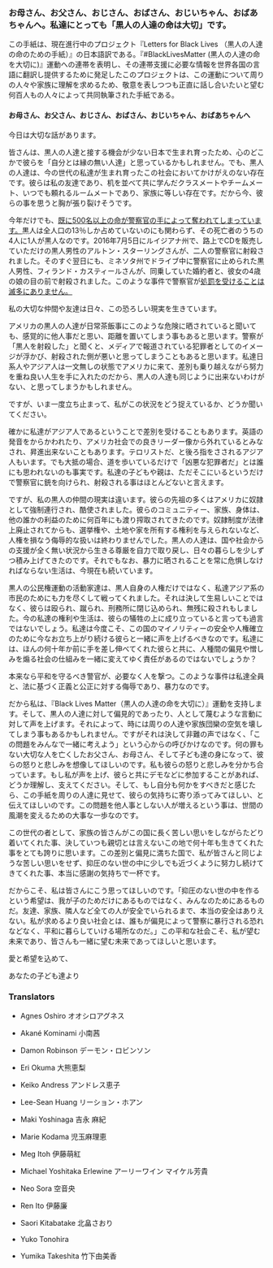 ### お母さん、お父さん、おじさん、おばさん、おじいちゃん、おばあちゃんへ。私達にとっても「黒人の人達の命は大切」です。

この手紙は、現在進行中のプロジェクト『Letters for Black Lives （黒人の人達の命のための手紙）』の日本語訳である。『#BlackLivesMatter (黒人の人達の命を大切に)』運動への連帯を表明し、その連帯支援に必要な情報を世界各国の言語に翻訳し提供するために発足したこのプロジェクトは、この運動について周りの人々や家族に理解を求めるため、敬意を表しつつも正直に話し合いたいと望む何百人もの人々によって共同執筆された手紙である。

#### お母さん、お父さん、おじさん、おばさん、おじいちゃん、おばあちゃんへ

今日は大切な話があります。

皆さんは、黒人の人達と接する機会が少ない日本で生まれ育ったため、心のどこかで彼らを「自分とは縁の無い人達」と思っているかもしれません。でも、黒人の人達は、今の世代の私達が生まれ育ったこの社会においてかけがえのない存在です。彼らは私の友達であり、机を並べて共に学んだクラスメートやチームメート、いつでも頼れるルームメートであり、家族に等しい存在です。だから今、彼らの事を思うと胸が張り裂けそうです。

今年だけでも、[既に500名以上の命が警察官の手によって奪われてしまっています。](https://www.washingtonpost.com/graphics/national/police-shootings-2016/)黒人は全人口の13％しか占めていないのにも関わらず、その死亡者のうちの4人に1人が黒人なのです。2016年7月5日にルイジアナ州で、路上でCDを販売していただけの黒人男性のアルトン・スターリングさんが、二人の警察官に射殺されました。そのすぐ翌日にも、ミネソタ州でドライブ中に警察官に止められた黒人男性、フィランド・カスティールさんが、同乗していた婚約者と、彼女の4歳の娘の目の前で射殺されました。このような事件で警察官が[処罰を受けることは滅多にありません。](http://www.washingtonpost.com/sf/investigative/2015/04/11/thousands-dead-few-prosecuted/)

私の大切な仲間や友達は日々、この恐ろしい現実を生きています。

アメリカの黒人の人達が日常茶飯事にこのような危険に晒されていると聞いても、感覚的に他人事だと思い、距離を置いてしまう事もあると思います。警察が「黒人を射殺した」と聞くと、メディアで報道されている犯罪者としてのイメージが浮かび、射殺された側が悪いと思ってしまうこともあると思います。私達日系人やアジア人は一文無しの状態でアメリカに来て、差別も乗り越えながら努力を重ね良い人生を手に入れたのだから、黒人の人達も同じように出来ないわけがない、と思ってしまうかもしれません。

ですが、いま一度立ち止まって、私がこの状況をどう捉えているか、どうか聞いてください。

確かに私達がアジア人であるということで差別を受けることもあります。英語の発音をからかわれたり、アメリカ社会での良きリーダー像から外れているとみなされ、昇進出来ないこともあります。テロリストだ、と後ろ指をさされるアジア人もいます。でも大抵の場合、道を歩いているだけで「凶悪な犯罪者だ」とは誰にも思われないのも事実です。私達の子どもや親は、ただそこにいるというだけで警察官に銃を向けられ、射殺される事はほとんどないと言えます。

ですが、私の黒人の仲間の現実は違います。彼らの先祖の多くはアメリカに奴隷として強制連行され、酷使されました。彼らのコミュニティー、家族、身体は、他の誰かの利益のために何百年にも渡り搾取されてきたのです。奴隷制度が法律上廃止されてからも、選挙権や、土地や家を所有する権利を与えられないなど、人権を損なう侮辱的な扱いは終わりませんでした。黒人の人達は、国や社会からの支援が全く無い状況から生きる尊厳を自力で取り戻し、日々の暮らしを少しずつ積み上げてきたのです。それでもなお、暴力に晒されることを常に危惧しなければならない生活は、今現在も続いています。

黒人の公民権運動の活動家達は、黒人自身の人権だけではなく、私達アジア系の市民のためにも力を尽くして戦ってくれました。それは決して生易しいことではなく、彼らは殴られ、蹴られ、刑務所に閉じ込められ、無残に殺されもしました。今の私達の権利や生活は、彼らの犠牲の上に成り立っていると言っても過言ではないでしょう。私達は今度こそ、この国のマイノリティーの安全や人権確立のために今なお立ち上がり続ける彼らと一緒に声を上げるべきなのです。私達には、ほんの何十年か前に手を差し伸べてくれた彼らと共に、人種間の偏見や憎しみを煽る社会の仕組みを一緒に変えてゆく責任があるのではないでしょうか？

本来なら平和を守るべき警官が、必要なく人を撃つ。このような事件は私達全員と、法に基づく正義と公正に対する侮辱であり、暴力なのです。

だから私は、『Black Lives Matter（黒人の人達の命を大切に）』運動を支持します。そして、黒人の人達に対して偏見的であったり、人として蔑むような言動に対して声を上げます。それによって、時には周りの人達や家族団欒の空気を壊してしまう事もあるかもしれません。ですがそれは決して非難の声ではなく、「この問題をみんなで一緒に考えよう」という心からの呼びかけなのです。何の罪もない大切な人を亡くしたお父さん、お母さん、そして子ども達の身になって、彼らの怒りと悲しみを想像してほしいのです。私も彼らの怒りと悲しみを分かち合っています。もし私が声を上げ、彼らと共にデモなどに参加することがあれば、どうか理解し、支えてください。そして、もし自分も何かをすべきだと感じたら、この手紙を周りの人達に見せて、彼らの気持ちに寄り添ってみてほしい、と伝えてほしいのです。この問題を他人事としない人が増えるという事は、世間の風潮を変えるための大事な一歩なのです。

この世代の者として、家族の皆さんがこの国に長く苦しい思いをしながらたどり着いてくれた事、決していつも親切とは言えないこの地で何十年も生きてくれた事をとても誇りに思います。この差別と偏見に満ちた国で、私が皆さんと同じような苦しい思いをせず、抑圧のない世の中に少しでも近づくように努力し続けてきてくれた事、本当に感謝の気持ちで一杯です。

だからこそ、私は皆さんにこう思ってほしいのです。「抑圧のない世の中を作るという希望は、我が子のためだけにあるものではなく、みんなのためにあるものだ。友達、家族、隣人など全ての人が安全でいられるまで、本当の安全はありえない。私が求めるより良い社会とは、誰もが偏見によって警察に暴行される恐れなどなく、平和に暮らしていける場所なのだ。」この平和な社会こそ、私が望む未来であり、皆さんも一緒に望む未来であってほしいと思います。

愛と希望を込めて、

あなたの子ども達より

### Translators

- Agnes Oshiro オオシロアグネス

- Akané Kominami 小南茜

- Damon Robinson デーモン・ロビンソン

- Eri Okuma 大熊恵梨

- Keiko Andress アンドレス恵子

- Lee-Sean Huang リーション・ホアン

- Maki Yoshinaga 吉永 麻紀

- Marie Kodama 児玉麻理恵

- Meg Itoh 伊藤萌紅

- Michael Yoshitaka Erlewine アーリーワイン マイケル芳貴

- Neo Sora 空音央

- Ren Ito 伊藤廉

- Saori Kitabatake 北畠さおり

- Yuko Tonohira

- Yumika Takeshita 竹下由美香

